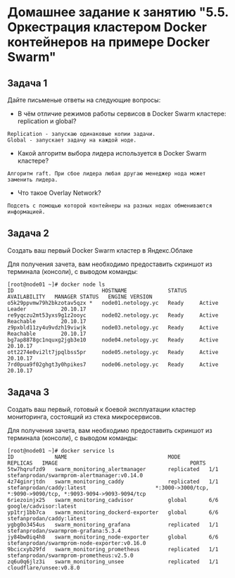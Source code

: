 # Домашнее задание к занятию "5.5. Оркестрация кластером Docker контейнеров на примере Docker Swarm"


## Задача 1

Дайте письменые ответы на следующие вопросы:

- В чём отличие режимов работы сервисов в Docker Swarm кластере: replication и global?
```
Replication - запускаю одинаковые копии задачи.
Global - запускает задачу на каждой ноде.
```
- Какой алгоритм выбора лидера используется в Docker Swarm кластере?
```
Алгоритм raft. При сбое лидера любая другаю менеджер нода может заменить лидера.
```
- Что такое Overlay Network?
```
Подсеть с помощью которой контейнеры на разных нодах обмениваются информацией.
```

## Задача 2

Создать ваш первый Docker Swarm кластер в Яндекс.Облаке

Для получения зачета, вам необходимо предоставить скриншот из терминала (консоли), с выводом команды:
```
[root@node01 ~]# docker node ls
ID                            HOSTNAME             STATUS    AVAILABILITY   MANAGER STATUS   ENGINE VERSION
o5k29ppvmw79h2bkzotav5qzx *   node01.netology.yc   Ready     Active         Leader           20.10.17
re9yqczu2mt53yxs9g1z2ooyc     node02.netology.yc   Ready     Active         Reachable        20.10.17
z9pxbld11zy4u9vdzh19viwjk     node03.netology.yc   Ready     Active         Reachable        20.10.17
bg7ap8878gc1nquxg2jgb3e10     node04.netology.yc   Ready     Active                          20.10.17
ott2274e0vi2lt7jpqlbss5pr     node05.netology.yc   Ready     Active                          20.10.17
7rd0pua9f02ghgt3y0hpikes7     node06.netology.yc   Ready     Active                          20.10.17
```

## Задача 3

Создать ваш первый, готовый к боевой эксплуатации кластер мониторинга, состоящий из стека микросервисов.

Для получения зачета, вам необходимо предоставить скриншот из терминала (консоли), с выводом команды:
```
[root@node01 ~]# docker service ls
ID             NAME                                MODE         REPLICAS   IMAGE                                          PORTS
5tw7hqrufzd9   swarm_monitoring_alertmanager       replicated   1/1        stefanprodan/swarmprom-alertmanager:v0.14.0    
4z74ginrjtdn   swarm_monitoring_caddy              replicated   1/1        stefanprodan/caddy:latest                      *:3000->3000/tcp, *:9090->9090/tcp, *:9093-9094->9093-9094/tcp
6riezoinjx25   swarm_monitoring_cadvisor           global       6/6        google/cadvisor:latest                         
yp1trj1bb7ca   swarm_monitoring_dockerd-exporter   global       6/6        stefanprodan/caddy:latest                      
ygbg0o3454us   swarm_monitoring_grafana            replicated   1/1        stefanprodan/swarmprom-grafana:5.3.4           
jy84bw0iq4h8   swarm_monitoring_node-exporter      global       6/6        stefanprodan/swarmprom-node-exporter:v0.16.0   
9bcicxyb29fd   swarm_monitoring_prometheus         replicated   1/1        stefanprodan/swarmprom-prometheus:v2.5.0       
zq6u0q6jlz3i   swarm_monitoring_unsee              replicated   1/1        cloudflare/unsee:v0.8.0
```

